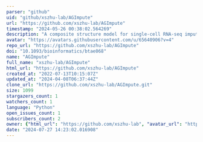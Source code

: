 ```yaml
---
parser: "github"
uid: "github/xszhu-lab/AGImpute"
url: "https://github.com/xszhu-lab/AGImpute"
timestamp: "2024-05-26 00:38:02.564269"
description: "A composite structure model for single-cell RNA-seq imputation"
avatar: "https://avatars.githubusercontent.com/u/65640906?v=4"
repo_url: "https://github.com/xszhu-lab/AGImpute"
doi: "10.1093/bioinformatics/btae068"
name: "AGImpute"
full_name: "xszhu-lab/AGImpute"
html_url: "https://github.com/xszhu-lab/AGImpute"
created_at: "2022-07-13T10:15:07Z"
updated_at: "2024-04-08T06:37:44Z"
clone_url: "https://github.com/xszhu-lab/AGImpute.git"
size: 1099
stargazers_count: 1
watchers_count: 1
language: "Python"
open_issues_count: 1
subscribers_count: 2
owner: {"html_url": "https://github.com/xszhu-lab", "avatar_url": "https://avatars.githubusercontent.com/u/65640906?v=4", "login": "xszhu-lab", "type": "User"}
date: "2024-07-27 14:23:02.016908"
---
```

